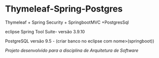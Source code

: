 # Thymeleaf-Spring-Postgres
Thymeleaf + Spring Security + SpringbootMVC +PostgresSql

eclipse Spring Tool Suite-  versão 3.9.10


PostgreSQL  versão 9.5 - (criar banco no eclipse com nome>(springboot))



*Projeto desenvolvido para a disciplina de Arquitetura de Software*

